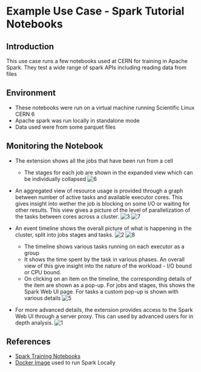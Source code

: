 # Example Use Case - Spark Tutorial Notebooks

## Introduction
This use case runs a few notebooks used at CERN for training in Apache Spark.
They test a wide range of spark APIs including reading data from files

## Environment
- These notebooks were run on a virtual machine running Scientific Linux CERN 6
- Apache spark was run locally in standalone mode
- Data used were from some parquet files


## Monitoring the Notebook

- The extension shows all the jobs that have been run from a cell
    - The stages for each job are shown in the expanded view which can be individually collapsed
![6](https://user-images.githubusercontent.com/6822941/29601771-d8ecd29c-87fa-11e7-987e-470f2a7ee30b.png)

- An aggregated view of resource usage is provided through a graph between number of active tasks and available executor cores. This gives insight into wether the job is blocking on some I/O or waiting for other results. This view gives a picture of the level of parallelization of the tasks between cores across a cluster.
![3](https://user-images.githubusercontent.com/6822941/29601769-d8e82a26-87fa-11e7-9b0e-91b1414e7821.png)
![7](https://user-images.githubusercontent.com/6822941/29601775-d8f1ade4-87fa-11e7-85e8-ea2c3b687d69.png)

- An event timeline shows the overall picture of what is happening in the cluster, split into jobs stages and tasks.
 ![2](https://user-images.githubusercontent.com/6822941/29601772-d8ed2814-87fa-11e7-87c2-e88ff5e80285.png)
 ![8](https://user-images.githubusercontent.com/6822941/29601776-d919dae4-87fa-11e7-8939-a6c0d0072d90.png)

    - The timeline shows various tasks running on each executor as a group
    - It shows the time spent by the task in various phases. An overall view of this give insight into the nature of the workload - I/O bound or CPU bound.
    - On clicking on an item on the timeline, the corresponding details of the item are shown as a pop-up. For jobs and stages, this shows the Spark Web UI page. For tasks a custom pop-up is shown with various details
    ![5](https://user-images.githubusercontent.com/6822941/29601773-d8eda6ea-87fa-11e7-905d-9bebd62250ea.png)
- For more advanced details, the extension provides access to the Spark Web UI through a server proxy. This can used by advanced users for in depth analysis.
![1](https://user-images.githubusercontent.com/6822941/29601770-d8ea4734-87fa-11e7-9102-524d2b5193c3.png)


## References
- [Spark Training Notebooks](https://github.com/prasanthkothuri/sparkTraining)
- [Docker Image](https://hub.docker.com/r/krishnanr/sparkmonitor/) used to run Spark Locally
